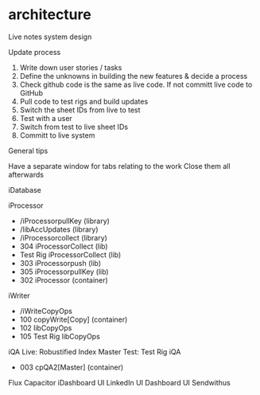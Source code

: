# architecture
Live notes system design

Update process
1. Write down user stories / tasks
2. Define the unknowns in building the new features & decide a process
3. Check github code is the same as live code. If not committ live code to GitHub
4. Pull code to test rigs and build updates
5. Switch the sheet IDs from live to test
6. Test with a user
7. Switch from test to live sheet IDs
8. Committ to live system

General tips

Have a separate window for tabs relating to the work
Close them all afterwards


iDatabase

iProcessor
 - /iProcessorpullKey (library)
 - /libAccUpdates (library)
 - /iProcessorcollect (library)
 - 304 iProcessorCollect (lib)
 - Test Rig iProcessorCollect (lib)
 - 303 iProcessorpush (lib)
 - 305 iProcessorpullKey (lib)
 - 302 iProcessor (container)


iWriter
- /iWriteCopyOps
- 100 copyWrite[Copy] (container)
- 102 libCopyOps
- 105 Test Rig libCopyOps

iQA
Live: Robustified Index Master
Test: Test Rig iQA
- 003 cpQA2[Master] (container)

Flux Capacitor
iDashboard
UI LinkedIn
UI Dashboard
UI Sendwithus


